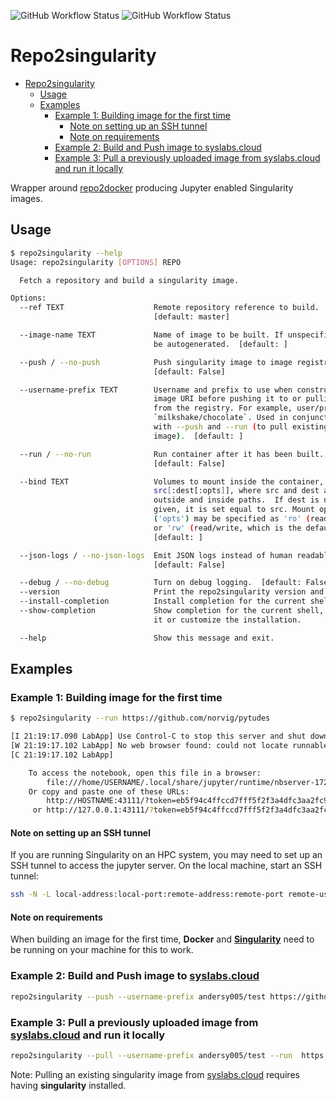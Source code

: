 ![GitHub Workflow Status](https://img.shields.io/github/workflow/status/andersy005/repo2singularity/CI?logo=github&style=for-the-badge)
![GitHub Workflow Status](https://img.shields.io/github/workflow/status/andersy005/repo2singularity/code-style?label=code%20style&logo=github&style=for-the-badge)

# Repo2singularity

- [Repo2singularity](#repo2singularity)
  - [Usage](#usage)
  - [Examples](#examples)
    - [Example 1: Building image for the first time](#example-1-building-image-for-the-first-time)
      - [Note on setting up an SSH tunnel](#note-on-setting-up-an-ssh-tunnel)
      - [Note on requirements](#note-on-requirements)
    - [Example 2: Build and Push image to  syslabs.cloud](#example-2-build-and-push-image-to-syslabscloud)
    - [Example 3: Pull a previously uploaded image from syslabs.cloud and run it locally](#example-3-pull-a-previously-uploaded-image-from-syslabscloud-and-run-it-locally)

Wrapper around [repo2docker](https://github.com/jupyter/repo2docker) producing Jupyter enabled Singularity images.

## Usage

```bash
$ repo2singularity --help
Usage: repo2singularity [OPTIONS] REPO

  Fetch a repository and build a singularity image.

Options:
  --ref TEXT                    Remote repository reference to build.
                                [default: master]

  --image-name TEXT             Name of image to be built. If unspecified will
                                be autogenerated.  [default: ]

  --push / --no-push            Push singularity image to image registry.
                                [default: False]

  --username-prefix TEXT        Username and prefix to use when constructing
                                image URI before pushing it to or pulling it
                                from the registry. For example, user/prefix:
                                `milkshake/chocolate`. Used in conjunction
                                with --push and --run (to pull existing
                                image).  [default: ]

  --run / --no-run              Run container after it has been built.
                                [default: False]

  --bind TEXT                   Volumes to mount inside the container, in form
                                src[:dest[:opts]], where src and dest are
                                outside and inside paths.  If dest is not
                                given, it is set equal to src. Mount options
                                ('opts') may be specified as 'ro' (read-only)
                                or 'rw' (read/write, which is the default)
                                [default: ]

  --json-logs / --no-json-logs  Emit JSON logs instead of human readable logs.
                                [default: False]

  --debug / --no-debug          Turn on debug logging.  [default: False]
  --version                     Print the repo2singularity version and exit.
  --install-completion          Install completion for the current shell.
  --show-completion             Show completion for the current shell, to copy
                                it or customize the installation.

  --help                        Show this message and exit.
```

## Examples

### Example 1: Building image for the first time

```bash
$ repo2singularity --run https://github.com/norvig/pytudes

[I 21:19:17.090 LabApp] Use Control-C to stop this server and shut down all kernels (twice to skip confirmation).
[W 21:19:17.102 LabApp] No web browser found: could not locate runnable browser.
[C 21:19:17.102 LabApp]

    To access the notebook, open this file in a browser:
        file:///home/USERNAME/.local/share/jupyter/runtime/nbserver-17263-open.html
    Or copy and paste one of these URLs:
        http://HOSTNAME:43111/?token=eb5f94c4ffccd7fff5f2f3a4dfc3aa2fc9e361c1a529bd25
     or http://127.0.0.1:43111/?token=eb5f94c4ffccd7fff5f2f3a4dfc3aa2fc9e361c1a529bd25
```

#### Note on setting up an SSH tunnel

If you are running Singularity on an HPC system, you may need to set up an SSH tunnel to access the jupyter server. On the local machine, start an SSH tunnel:

```bash
ssh -N -L local-address:local-port:remote-address:remote-port remote-user@remote-host
```

#### Note on requirements

When building an image for the first time, **Docker** and [**Singularity**](https://github.com/hpcng/singularity) need to be running on your machine for this to work.

### Example 2: Build and Push image to  [syslabs.cloud](https://cloud.sylabs.io/library)

```bash
repo2singularity --push --username-prefix andersy005/test https://github.com/norvig/pytudes
```

### Example 3: Pull a previously uploaded image from [syslabs.cloud](https://cloud.sylabs.io/library) and run it locally

```bash
repo2singularity --pull --username-prefix andersy005/test --run  https://github.com/norvig/pytudes
```

Note: Pulling an existing singularity image from [syslabs.cloud](https://cloud.sylabs.io/) requires having **singularity** installed.
